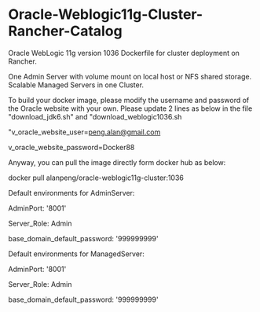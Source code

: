# Oracle-Weblogic11g-Cluster-Rancher-Catalog
Oracle WebLogic 11g version 1036 Dockerfile for cluster deployment on Rancher.

One Admin Server with volume mount on local host or NFS shared storage.
Scalable Managed Servers in one Cluster.

To build your docker image, please modify the username and password of the Oracle website with your own.
Please update 2 lines as below in the file "download_jdk6.sh" and "download_weblogic1036.sh

"v_oracle_website_user=peng.alan@gmail.com

v_oracle_website_password=Docker88

Anyway, you can pull the image directly form docker hub as below:

docker pull alanpeng/oracle-weblogic11g-cluster:1036

Default environments for AdminServer:

  AdminPort: '8001'

  Server_Role: Admin

  base_domain_default_password: '999999999'

Default environments for ManagedServer:

  AdminPort: '8001'
  
  Server_Role: Admin
  
  base_domain_default_password: '999999999'
  
